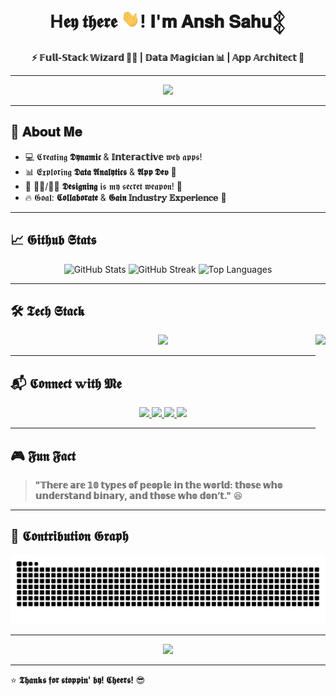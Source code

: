 <h1 align="center">H𝖊𝖞 𝖙𝖍𝖊𝖗𝖊 <img src="https://raw.githubusercontent.com/ABSphreak/ABSphreak/master/gifs/Hi.gif" width="30px">! 𝐈'𝐦 𝐀𝐧𝐬𝐡 𝐒𝐚𝐡𝐮𒉭</h1>
<p align="center"><b>⚡ 𝔽𝕦𝕝𝕝-𝕊𝕥𝕒𝕔𝕜 𝕎𝕚𝕫𝕒𝕣𝕕 🧙‍♂️ | 𝔻𝕒𝕥𝕒 𝕄𝕒𝕘𝕚𝕔𝕚𝕒𝕟 📊 | 𝔸𝕡𝕡 𝔸𝕣𝕔𝕙𝕚𝕥𝕖𝕔𝕥 📱</b></p>

---

<div align="center">
  <img src="https://media1.tenor.com/m/riqxUvXso5AAAAAd/spike.gif" width="200" />
</div>

---

## 🚀 𝐀𝐛𝐨𝐮𝐭 𝐌𝐞

- 💻 𝕮𝖗𝖊𝖆𝖙𝖎𝖓𝖌 **𝕯𝖞𝖓𝖆𝖒𝖎𝖈** & **𝕀𝕟𝕥𝕖𝕣𝕒𝕔𝕥𝕚𝕧𝕖** 𝖜𝖊𝖇 𝖆𝖕𝖕𝖘!  
- 📊 𝕰𝖝𝖕𝖑𝖔𝖗𝖎𝖓𝖌 **𝕯𝖆𝖙𝖆 𝕬𝖓𝖆𝖑𝖞𝖙𝖎𝖈𝖘** & **𝕬𝖕𝖕 𝕯𝖊𝖛** 🚀  
- 🎨 𝔘𝔌/𝔘𝔛 **𝕯𝖊𝖘𝖎𝖌𝖓𝖎𝖓𝖌** 𝖎𝖘 𝖒𝖞 𝖘𝖊𝖈𝖗𝖊𝖙 𝖜𝖊𝖆𝖕𝖔𝖓! 🎯  
- 🔥 𝕲𝖔𝖆𝖑: **𝕮𝖔𝖑𝖑𝖆𝖇𝖔𝖗𝖆𝖙𝖊** & **𝕲𝖆𝖎𝖓 𝕀𝕟𝕕𝕦𝕤𝕥𝕣𝕪 𝔼𝕩𝕡𝕖𝕣𝕚𝕖𝕟𝕔𝕖** 🚀  

---

## 📈 𝕲𝖎𝖙𝖍𝖚𝖇 𝕾𝖙𝖆𝖙𝖘  

<div align="center">
  <img src="https://github-readme-stats.vercel.app/api?username=ANSH696969&show_icons=true&theme=tokyonight&hide_border=true" height="180" alt="GitHub Stats" />
  <img src="https://streak-stats.demolab.com?user=ANSH696969&theme=tokyonight&hide_border=true" height="180" alt="GitHub Streak" />
  <img src="https://github-readme-stats.vercel.app/api/top-langs?username=ANSH696969&layout=compact&langs_count=6&theme=tokyonight&hide_border=true" height="180" alt="Top Languages" />
</div>

---

## 🛠️ 𝕿𝖊𝖈𝖍 𝕾𝖙𝖆𝖈𝖐  

<div align="center">
  <img src="https://skillicons.dev/icons?i=c,cpp,js,ts,html,css,react,next,nodejs,express,mongodb,tailwind,git,github,docker,aws" />
  <img align="right" height="150" src="https://media1.tenor.com/m/GfSX-u7VGM4AAAAC/coding.gif" />
</div>

---

## 📬 𝕮𝖔𝖓𝖓𝖊𝖈𝖙 𝕨𝖎𝖙𝖍 𝕸𝖊  

<div align="center">
  <a href="https://www.instagram.com/ansh_sahuji___/" target="_blank">
    <img src="https://img.shields.io/badge/Instagram-E4405F?style=for-the-badge&logo=instagram&logoColor=white" />
  </a>
  <a href="mailto:your.email@gmail.com" target="_blank">
    <img src="https://img.shields.io/badge/Gmail-D14836?style=for-the-badge&logo=gmail&logoColor=white" />
  </a>
  <a href="https://www.linkedin.com/in/ansh-sahu-1b24b424b/" target="_blank">
    <img src="https://img.shields.io/badge/LinkedIn-0077B5?style=for-the-badge&logo=linkedin&logoColor=white" />
  </a>
  <a href="https://x.com/anshsah90369426" target="_blank">
    <img src="https://img.shields.io/badge/Twitter-1DA1F2?style=for-the-badge&logo=twitter&logoColor=white" />
  </a>
</div>

---

## 🎮 𝕱𝖚𝖓 𝕱𝖆𝖈𝖙  

> **"𝕋𝕙𝕖𝕣𝕖 𝕒𝕣𝕖 𝟙𝟘 𝕥𝕪𝕡𝕖𝕤 𝕠𝕗 𝕡𝕖𝕠𝕡𝕝𝕖 𝕚𝕟 𝕥𝕙𝕖 𝕨𝕠𝕣𝕝𝕕: 𝕥𝕙𝕠𝕤𝕖 𝕨𝕙𝕠 𝕦𝕟𝕕𝕖𝕣𝕤𝕥𝕒𝕟𝕕 𝕓𝕚𝕟𝕒𝕣𝕪, 𝕒𝕟𝕕 𝕥𝕙𝕠𝕤𝕖 𝕨𝕙𝕠 𝕕𝕠𝕟’𝕥."** 😆

---

## 🐍 𝕮𝖔𝖓𝖙𝖗𝖎𝖇𝖚𝖙𝖎𝖔𝖓 𝕲𝖗𝖆𝖕𝖍  

<div align="center">
  <img src="https://raw.githubusercontent.com/ANSH696969/ANSH696969/output/snake.svg" alt="Snake Animation" />
</div>

---

<div align="center">
  <img src="https://media.tenor.com/THXLmSGSqJAAAAAi/mikaela-hyakuya.gif" height="200" />
</div>

---

⭐ **𝕿𝖍𝖆𝖓𝖐𝖘 𝖋𝖔𝖗 𝖘𝖙𝖔𝖕𝖕𝖎𝖓' 𝖇𝖞! 𝕮𝖍𝖊𝖊𝖗𝖘!** 😎
